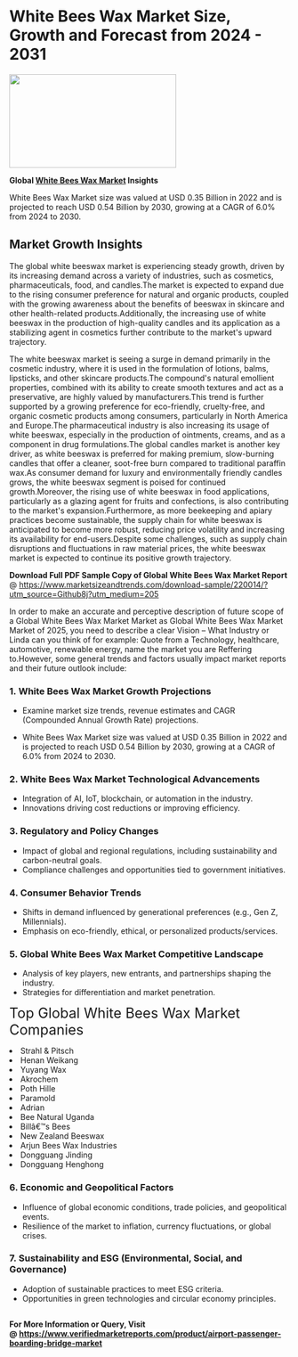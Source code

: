 <H1>White Bees Wax Market Size, Growth and Forecast from 2024 - 2031</H1><img class="aligncenter size-medium wp-image-584254" src="https://thirdeyenews.in/wp-content/uploads/2024/09/Global-Market-Research-300x168.jpeg" alt="" width="300" height="168" /><p><strong>Global&nbsp;<a href="https://www.marketsizeandtrends.com/download-sample/220014/?utm_source=Github8j?utm_medium=205">White Bees Wax Market</a> Insights</strong></p><p>White Bees Wax Market size was valued at USD 0.35 Billion in 2022 and is projected to reach USD 0.54 Billion by 2030, growing at a CAGR of 6.0% from 2024 to 2030.</p><p><h2>Market Growth Insights</h2> <p>The global white beeswax market is experiencing steady growth, driven by its increasing demand across a variety of industries, such as cosmetics, pharmaceuticals, food, and candles.The market is expected to expand due to the rising consumer preference for natural and organic products, coupled with the growing awareness about the benefits of beeswax in skincare and other health-related products.Additionally, the increasing use of white beeswax in the production of high-quality candles and its application as a stabilizing agent in cosmetics further contribute to the market's upward trajectory.</p> <p>The white beeswax market is seeing a surge in demand primarily in the cosmetic industry, where it is used in the formulation of lotions, balms, lipsticks, and other skincare products.The compound's natural emollient properties, combined with its ability to create smooth textures and act as a preservative, are highly valued by manufacturers.This trend is further supported by a growing preference for eco-friendly, cruelty-free, and organic cosmetic products among consumers, particularly in North America and Europe.The pharmaceutical industry is also increasing its usage of white beeswax, especially in the production of ointments, creams, and as a component in drug formulations.The global candles market is another key driver, as white beeswax is preferred for making premium, slow-burning candles that offer a cleaner, soot-free burn compared to traditional paraffin wax.As consumer demand for luxury and environmentally friendly candles grows, the white beeswax segment is poised for continued growth.Moreover, the rising use of white beeswax in food applications, particularly as a glazing agent for fruits and confections, is also contributing to the market's expansion.Furthermore, as more beekeeping and apiary practices become sustainable, the supply chain for white beeswax is anticipated to become more robust, reducing price volatility and increasing its availability for end-users.Despite some challenges, such as supply chain disruptions and fluctuations in raw material prices, the white beeswax market is expected to continue its positive growth trajectory.<p><span class=""><strong>Download Full PDF Sample Copy of Global White Bees Wax Market Report</strong> @ <a href="https://www.marketsizeandtrends.com/download-sample/220014/?utm_source=Github8j?utm_medium=205" target="_blank">https://www.marketsizeandtrends.com/download-sample/220014/?utm_source=Github8j?utm_medium=205</a></span></p><p>In order to make an accurate and perceptive description of future scope of a Global&nbsp;White Bees Wax Market Market as Global&nbsp;White Bees Wax Market Market of 2025, you need to describe a clear Vision &ndash; What Industry or Linda can you think of for example: Quote from a Technology, healthcare, automotive, renewable energy, name the market you are Reffering to.However, some general trends and factors usually impact market reports and their future outlook include:</p><h3>1.&nbsp;<strong>White Bees Wax Market Growth Projections</strong></h3><ul><li>Examine market size trends, revenue estimates and CAGR (Compounded Annual Growth Rate) projections.</li><li><p>White Bees Wax Market size was valued at USD 0.35 Billion in 2022 and is projected to reach USD 0.54 Billion by 2030, growing at a CAGR of 6.0% from 2024 to 2030.</p></li></ul><h3>2.&nbsp;<strong>White Bees Wax Market Technological Advancements</strong></h3><ul><li>Integration of AI, IoT, blockchain, or automation in the industry.</li><li>Innovations driving cost reductions or improving efficiency.</li></ul><h3>3.&nbsp;<strong>Regulatory and Policy Changes</strong></h3><ul><li>Impact of global and regional regulations, including sustainability and carbon-neutral goals.</li><li>Compliance challenges and opportunities tied to government initiatives.</li></ul><h3>4.&nbsp;<strong>Consumer Behavior Trends</strong></h3><ul><li>Shifts in demand influenced by generational preferences (e.g., Gen Z, Millennials).</li><li>Emphasis on eco-friendly, ethical, or personalized products/services.</li></ul><h3>5.&nbsp;<strong>Global White Bees Wax Market Competitive Landscape</strong></h3><ul><li>Analysis of key players, new entrants, and partnerships shaping the industry.</li><li>Strategies for differentiation and market penetration.</li></ul><p data-pm-slice="1 1 []"><span style="color: inherit; font-family: inherit; font-size: 25px;">Top Global White Bees Wax Market Companies</span></p><div class="" data-test-id=""><p><li>Strahl & Pitsch</li><li> Henan Weikang</li><li> Yuyang Wax</li><li> Akrochem</li><li> Poth Hille</li><li> Paramold</li><li> Adrian</li><li> Bee Natural Uganda</li><li> Billâ€™s Bees</li><li> New Zealand Beeswax</li><li> Arjun Bees Wax Industries</li><li> Dongguang Jinding</li><li> Dongguang Henghong</li></p></div><h3>6.&nbsp;<strong>Economic and Geopolitical Factors</strong></h3><ul><li>Influence of global economic conditions, trade policies, and geopolitical events.</li><li>Resilience of the market to inflation, currency fluctuations, or global crises.</li></ul><h3>7.&nbsp;<strong>Sustainability and ESG (Environmental, Social, and Governance)</strong></h3><ul><li>Adoption of sustainable practices to meet ESG criteria.</li><li>Opportunities in green technologies and circular economy principles.</li></ul><h2><strong style="font-size: 14px;">For More Information or Query, Visit @&nbsp;</strong><a style="background-color: #ffffff; font-size: 14px;" href="https://www.marketsizeandtrends.com/report/white-bees-wax-market/" target="_blank">https://www.verifiedmarketreports.com/product/airport-passenger-boarding-bridge-market</a></h2>